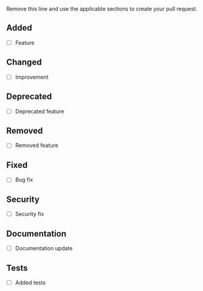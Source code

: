 Remove this line and use the applicable sections to create your pull request.

## Added

- [ ] Feature

## Changed

- [ ] Improvement

## Deprecated

- [ ] Deprecated feature

## Removed

- [ ] Removed feature

## Fixed

- [ ] Bug fix

## Security

- [ ] Security fix

## Documentation

- [ ] Documentation update

## Tests

- [ ] Added tests